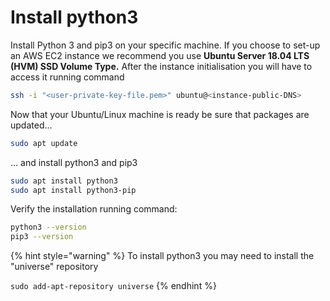 # Install python3

Install Python 3 and pip3 on your specific machine. If you choose to set-up an AWS EC2 instance we recommend you use **Ubuntu Server 18.04 LTS \(HVM\) SSD Volume Type.** After the instance initialisation you will have to access it running command

```bash
ssh -i "<user-private-key-file.pem>" ubuntu@<instance-public-DNS>
```

Now that your Ubuntu/Linux machine is ready be sure that packages are updated...

```bash
sudo apt update
```

... and install python3 and pip3

```bash
sudo apt install python3
sudo apt install python3-pip
```

Verify the installation running command:

```bash
python3 --version
pip3 --version
```

{% hint style="warning" %}
To install python3 you may need to install the "universe" repository

`sudo add-apt-repository universe`
{% endhint %}

